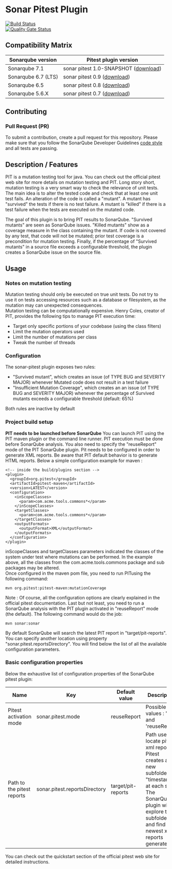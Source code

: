 Sonar Pitest Plugin
===================

[![Build Status](https://travis-ci.org/VinodAnandan/sonar-pitest.svg?branch=master)](https://travis-ci.org/VinodAnandan/sonar-pitest)  
[![Quality Gate Status](https://sonarcloud.io/api/project_badges/quality_gate?project=org.sonarsource.pitest%3Asonar-pitest-plugin)](https://sonarcloud.io/api/project_badges/quality_gate?project=org.sonarsource.pitest%3Asonar-pitest-plugin)


Compatibility Matrix
--------------------
| Sonarqube version | Pitest plugin version |
|-------------------|-----------------------|
| Sonarqube 7.1  | sonar pitest 1.0-SNAPSHOT ([download](https://github.com/SonarQubeCommunity/sonar-pitest/releases/tag/1.0-SNAPSHOT)) |
| Sonarqube 6.7 (LTS)  | sonar pitest 0.9 ([download](https://github.com/SonarQubeCommunity/sonar-pitest/releases/tag/0.9)) |
| Sonarqube 6.5  | sonar pitest 0.8 ([download](https://github.com/SonarQubeCommunity/sonar-pitest/releases/tag/0.8)) |
| Sonarqube 5.6.X  | sonar pitest 0.7 ([download](https://github.com/SonarQubeCommunity/sonar-pitest/releases/tag/0.7)) |



Contributing
------------
### Pull Request (PR)

To submit a contribution, create a pull request for this repository. Please make sure that you follow the SonarQube Developer Guidelines [code style](https://github.com/SonarSource/sonar-developer-toolset#code-style) and all tests are passing.

Description / Features
----------------------
PIT is a mutation testing tool for java. You can check out the official pitest web site for more details on mutation testing and PIT.
Long story short, mutation testing is a very smart way to check the relevance of unit tests. The main idea is to alter the tested code and check that at least one unit test fails. An alteration of the code is called a "mutant". A mutant has "survived" the tests if there is no test failure. A mutant is "killed" if there is a test failure when the tests are executed on the mutated code.

The goal of this plugin is to bring PIT results to SonarQube. "Survived mutants" are seen as SonarQube issues. "Killed mutants" show as a coverage measure in the class containing the mutant. If code is not covered by any test, that code will not be mutated; prior test coverage is a precondition for mutation testing. Finally, if the percentage of "Survived mutants" in a source file exceeds a configurable threshold, the plugin creates a SonarQube issue on the source file.


Usage
-----
### Notes on mutation testing
Mutation testing should only be executed on true unit tests. Do not try to use it on tests accessing resources such as a database or filesystem, as the mutation may can unexpected consequences.   
Mutation testing can be computationally expensive.  Henry Coles, creator of PIT, provides the following tips to manage PIT execution time:
* Target only specific portions of your codebase (using the class filters)
* Limit the mutation operators used
* Limit the number of mutations per class
* Tweak the number of threads

### Configuration
The sonar-pitest plugin exposes two rules:
* "Survived mutant", which creates an issue (of TYPE BUG and SEVERITY MAJOR) whenever Mutated code does not result in a test failure
* "Insufficient Mutation Coverage", which creates an an issue (of TYPE BUG and SEVERITY MAJOR) whenever the percentage of Survived mutants exceeds a configurable threshold (default: 65%)

Both rules are inactive by default 

### Project build setup
**PIT needs to be launched before SonarQube**
You can launch PIT using the PIT maven plugin or the command line runner. PIT execution must be done before SonarQube analysis. You also need to specify the "reuseReport" mode of the PIT SonarQube plugin.
Pit needs to be configured in order to generate XML reports. Be aware that PIT default behavior is to generate HTML reports.  Below a simple configuration example for maven :

    <!-- inside the build/plugins section -->
    <plugin>
      <groupId>org.pitest</groupId>
      <artifactId>pitest-maven</artifactId>
      <version>LATEST</version>
      <configuration>
        <inScopeClasses>
          <param>com.acme.tools.commons*</param>
        </inScopeClasses>
        <targetClasses>
          <param>com.acme.tools.commons*</param>
        </targetClasses>
        <outputFormats>
          <outputFormat>XML</outputFormat>
        </outputFormats>
      </configuration>
    </plugin>

inScopeClasses and targetClasses parameters indicated the classes of the system under test where mutations can be performed. In the example above, all the classes from the com.acme.tools.commons package and sub packages may be altered.  
Once configured in the maven pom file, you need to run PITusing the following command:  

    mvn org.pitest:pitest-maven:mutationCoverage

Note : Of course, all the configuration options are clearly explained in the official pitest documentation.
Last but not least, you need to run a SonarQube analysis with the PIT plugin activated in "reuseReport" mode (the default). The following command would do the job:

    mvn sonar:sonar

By default SonarQube will search the latest PIT report in "target/pit-reports". You can specify another location using property "sonar.pitest.reportsDirectory".
You will find below the list of all the available configuration parameters.

### Basic configuration properties
Below the exhaustive list of configuration properties of the SonarQube pitest plugin:

| Name | Key | Default value | Description |
|------|-----|---------------|-------------|
| Pitest activation mode | sonar.pitest.mode | reuseReport | Possible values : 'skip' and 'reuseReport' |
| Path to the pitest reports | sonar.pitest.reportsDirectory | target/pit-reports |Path used to locate pitest xml reports. Pitest creates a new subfolder "timestamp" at each shot. The SonarQube plugin will explore these subfolders and find the newest xml reports generated. |

You can check out the quickstart section of the official pitest web site for detailed instructions.
